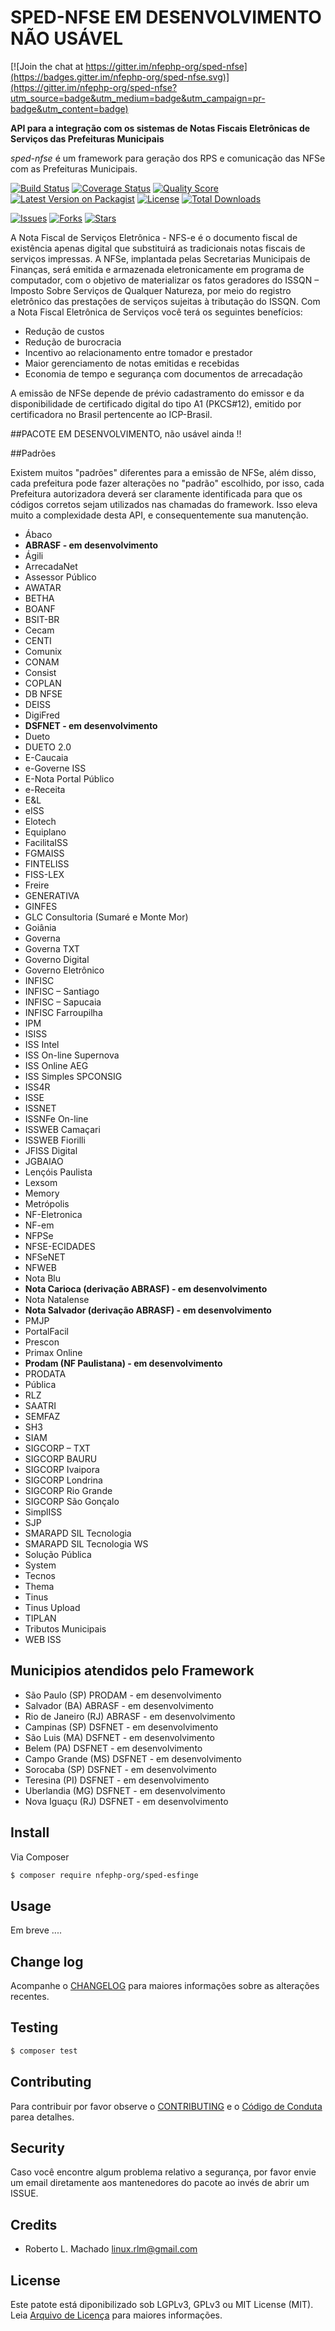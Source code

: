 # SPED-NFSE **EM DESENVOLVIMENTO NÃO USÁVEL**

[![Join the chat at https://gitter.im/nfephp-org/sped-nfse](https://badges.gitter.im/nfephp-org/sped-nfse.svg)](https://gitter.im/nfephp-org/sped-nfse?utm_source=badge&utm_medium=badge&utm_campaign=pr-badge&utm_content=badge)

**API para a integração com os sistemas de Notas Fiscais Eletrônicas de Serviços das Prefeituras Municipais**

*sped-nfse* é um framework para geração dos RPS e comunicação das NFSe com as Prefeituras Municipais.

[![Build Status][ico-travis]][link-travis]
[![Coverage Status][ico-scrutinizer]][link-scrutinizer]
[![Quality Score][ico-code-quality]][link-code-quality]
[![Latest Version on Packagist][ico-version]][link-packagist]
[![License][ico-license]][link-packagist]
[![Total Downloads][ico-downloads]][link-downloads]

[![Issues][ico-issues]][link-issues]
[![Forks][ico-forks]][link-forks]
[![Stars][ico-stars]][link-stars]

A Nota Fiscal de Serviços Eletrônica - NFS-e é o documento fiscal de existência apenas digital que substituirá as tradicionais notas fiscais de serviços impressas.
A NFSe, implantada pelas Secretarias Municipais de Finanças, será emitida e armazenada eletronicamente em programa de computador, com o objetivo de materializar os fatos geradores do ISSQN – Imposto Sobre Serviços de Qualquer Natureza, por meio do registro eletrônico das prestações de serviços sujeitas à tributação do ISSQN.
Com a Nota Fiscal Eletrônica de Serviços você terá os seguintes benefícios:
- Redução de custos
- Redução de burocracia
- Incentivo ao relacionamento entre tomador e prestador
- Maior gerenciamento de notas emitidas e recebidas
- Economia de tempo e segurança com documentos de arrecadação

A emissão de NFSe depende de prévio cadastramento do emissor e da disponibilidade de certificado digital do tipo A1 (PKCS#12), emitido por certificadora no Brasil pertencente ao ICP-Brasil.

##PACOTE EM DESENVOLVIMENTO, não usável ainda !!

##Padrões

Existem muitos "padrões" diferentes para a emissão de NFSe, além disso, cada prefeitura pode fazer alterações no "padrão" escolhido, por isso, cada Prefeitura autorizadora deverá ser claramente identificada para que os códigos corretos sejam utilizados nas chamadas do framework. Isso eleva muito a complexidade desta API, e consequentemente sua manutenção.

- Ábaco
- **ABRASF - em desenvolvimento**
- Ágili
- ArrecadaNet
- Assessor Público
- AWATAR
- BETHA
- BOANF
- BSIT-BR
- Cecam
- CENTI
- Comunix
- CONAM
- Consist
- COPLAN
- DB NFSE
- DEISS
- DigiFred
- **DSFNET - em desenvolvimento**
- Dueto
- DUETO 2.0
- E-Caucaia
- e-Governe ISS
- E-Nota Portal Público
- e-Receita
- E&L
- eISS
- Elotech
- Equiplano
- FacilitaISS
- FGMAISS
- FINTELISS
- FISS-LEX
- Freire
- GENERATIVA
- GINFES
- GLC Consultoria (Sumaré e Monte Mor)
- Goiânia
- Governa
- Governa TXT
- Governo Digital
- Governo Eletrônico
- INFISC
- INFISC – Santiago
- INFISC – Sapucaia
- INFISC Farroupilha
- IPM
- ISISS
- ISS Intel
- ISS On-line Supernova
- ISS Online AEG
- ISS Simples SPCONSIG
- ISS4R
- ISSE
- ISSNET
- ISSNFe On-line
- ISSWEB Camaçari
- ISSWEB Fiorilli
- JFISS Digital
- JGBAIAO
- Lençóis Paulista
- Lexsom
- Memory
- Metrópolis
- NF-Eletronica
- NF-em
- NFPSe
- NFSE-ECIDADES 
- NFSeNET
- NFWEB
- Nota Blu
- **Nota Carioca (derivação ABRASF) - em desenvolvimento**
- Nota Natalense
- **Nota Salvador (derivação ABRASF) - em desenvolvimento**
- PMJP
- PortalFacil
- Prescon
- Primax Online
- **Prodam (NF Paulistana) - em desenvolvimento**
- PRODATA
- Pública
- RLZ
- SAATRI
- SEMFAZ
- SH3
- SIAM
- SIGCORP – TXT
- SIGCORP BAURU
- SIGCORP Ivaipora
- SIGCORP Londrina
- SIGCORP Rio Grande
- SIGCORP São Gonçalo
- SimplISS
- SJP
- SMARAPD SIL Tecnologia
- SMARAPD SIL Tecnologia WS
- Solução Pública
- System
- Tecnos
- Thema
- Tinus
- Tinus Upload
- TIPLAN
- Tributos Municipais
- WEB ISS

## Municipios atendidos pelo Framework

- São Paulo (SP) PRODAM - em desenvolvimento
- Salvador (BA) ABRASF - em desenvolvimento
- Rio de Janeiro (RJ) ABRASF - em desenvolvimento
- Campinas (SP) DSFNET - em desenvolvimento
- São Luis (MA) DSFNET - em desenvolvimento
- Belem (PA) DSFNET - em desenvolvimento
- Campo Grande (MS) DSFNET - em desenvolvimento
- Sorocaba (SP) DSFNET - em desenvolvimento
- Teresina (PI) DSFNET - em desenvolvimento
- Uberlandia (MG) DSFNET - em desenvolvimento
- Nova Iguaçu (RJ) DSFNET - em desenvolvimento

## Install

Via Composer

``` bash
$ composer require nfephp-org/sped-esfinge
```

## Usage
Em breve ....

## Change log

Acompanhe o [CHANGELOG](CHANGELOG.md) para maiores informações sobre as alterações recentes.

## Testing

``` bash
$ composer test
```

## Contributing

Para contribuir por favor observe o [CONTRIBUTING](CONTRIBUTING.md) e o  [Código de Conduta](CONDUCT.md) parea detalhes.

## Security

Caso você encontre algum problema relativo a segurança, por favor envie um email diretamente aos mantenedores do pacote ao invés de abrir um ISSUE.

## Credits

- Roberto L. Machado <linux.rlm@gmail.com>

## License

Este patote está diponibilizado sob LGPLv3, GPLv3 ou MIT License (MIT). Leia  [Arquivo de Licença](LICENSE.md) para maiores informações.

[ico-stars]: https://img.shields.io/github/stars/nfephp-org/sped-nfse.svg?style=flat-square
[ico-forks]: https://img.shields.io/github/forks/nfephp-org/sped-nfse.svg?style=flat-square
[ico-issues]: https://img.shields.io/github/issues/nfephp-org/sped-nfse.svg?style=flat-square
[ico-travis]: https://img.shields.io/travis/nfephp-org/sped-nfse/master.svg?style=flat-square
[ico-scrutinizer]: https://img.shields.io/scrutinizer/coverage/g/nfephp-org/sped-nfse.svg?style=flat-square
[ico-code-quality]: https://img.shields.io/scrutinizer/g/nfephp-org/sped-nfse.svg?style=flat-square
[ico-downloads]: https://img.shields.io/packagist/dt/nfephp-org/sped-nfse.svg?style=flat-square
[ico-version]: https://img.shields.io/packagist/v/nfephp-org/sped-nfse.svg?style=flat-square
[ico-license]: https://poser.pugx.org/nfephp-org/nfephp/license.svg?style=flat-square

[link-packagist]: https://packagist.org/packages/nfephp-org/sped-nfse
[link-travis]: https://travis-ci.org/nfephp-org/sped-nfse
[link-scrutinizer]: https://scrutinizer-ci.com/g/nfephp-org/sped-nfse/code-structure
[link-code-quality]: https://scrutinizer-ci.com/g/nfephp-org/sped-nfse
[link-downloads]: https://packagist.org/packages/nfephp-org/sped-nfse
[link-author]: https://github.com/nfephp-org
[link-issues]: https://github.com/nfephp-org/sped-nfse/issues
[link-forks]: https://github.com/nfephp-org/sped-nfse/network
[link-stars]: https://github.com/nfephp-org/sped-nfse/stargazers
